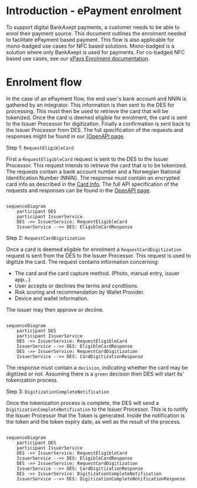 # Introduction - ePayment enrolment

To support digital BankAxept payments, a customer needs to be able to enrol their payment source.
This document outlines the enrolment needed to facilitate ePayment based payment. This flow is also applicable
for mono-badged use cases for NFC based solutions. Mono-badged is a solution where only BankAxept is used for payments.
For co-badged NFC based use cases, see our [xPays Enrolment documentation](./enrolment_xpays.md).

# Enrolment flow

In the case of an ePayment flow, the end user's bank account and NNIN is gathered by an integrator.
This information is then sent to the DES for processing.
This must then be used to retrieve the card that will be tokenized.
Once the card is deemed eligible for enrolment, the card is sent to the Issuer Processor for digitization.
Finally a confirmation is sent back to the Issuer Processor from DES.
The full specification of the requests and responses might be found in
our [[OpenAPI page](./swagger/messages-from-issuer-api.md).

Step 1: `RequestEligibleCard`

First a `RequestEligibleCard` request is sent to the DES to the Issuer Processor.
This request intends to retrieve the card that is to be tokenized.
The requests contain a bank account number and a Norwegian National Identification Number (NNIN).
The response must contain an encrypted card info as described
in the [Card Info](./enrolment_common_components.md#card-info). The full API specification of the requests and responses can be found in
the [OpenAPI page](./swagger/messages-from-issuer-api.md).

```mermaid

sequenceDiagram
    participant DES
    participant IssuerService
    DES ->> IssuerService: RequestEligibleCard
    IssuerService -->> DES: EligibleCardResponse
```

Step 2: `RequestCardDigitization`

Once a card is deemed eligible for enrolment a `RequestCardDigitization` request is sent from the DES to the Issuer Processor. This request is used to digitize
the card. The request contains information concerning:

- The card and the card capture method. (Photo, manual entry, issuer app...)
- User accepts or declines the terms and conditions.
- Risk scoring and recommendation by Wallet Provider.
- Device and wallet information.

The issuer may then approve or decline.

```mermaid

sequenceDiagram
    participant DES
    participant IssuerService
    DES ->> IssuerService: RequestEligibleCard
    IssuerService -->> DES: EligibleCardResponse
    DES ->> IssuerService: RequestCardDigitization
    IssuerService -->> DES: CardDigitizationResponse
```

The response must contain a `decision`, indicating whether the card may be digitized or not.
Assuming there is a `green` decision then DES will start its' tokenization process.

Step 3: `DigitizationCompleteNotification`

Once the tokenization process is complete, the DES will send a `DigitizationCompleteNotification` to the Issuer Processor.
This is to notify the Issuer Processor that the Token is generated.
Inside the notification is the token and the token expiry date, as well as the result of the process.

```mermaid

sequenceDiagram
    participant DES
    participant IssuerService
    DES ->> IssuerService: RequestEligibleCard
    IssuerService -->> DES: EligibleCardResponse
    DES ->> IssuerService: RequestCardDigitization
    IssuerService -->> DES: CardDigitizationResponse
    DES ->> IssuerService: DigitizationCompleteNotification
    IssuerService -->> DES: DigitizationCompleteNotificationResponse
```
